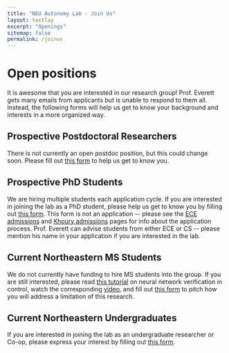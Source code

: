 ```yaml
---
title: "NEU Autonomy Lab - Join Us"
layout: textlay
excerpt: "Openings"
sitemap: false
permalink: /joinus
---
```


# Open positions

It is awesome that you are interested in our research group!
Prof. Everett gets many emails from applicants but is unable to respond to them all.
Instead, the following forms will help us get to know your background and interests in a more organized way.

## Prospective Postdoctoral Researchers
There is not currently an open postdoc position, but this could change soon. Please fill out [this form](https://docs.google.com/forms/d/e/1FAIpQLSdIS_trNtk6RdGA2UUJzWI39IKX3i6AqW5a4rtFSCeg9O13bA/viewform?usp=sf_link) to help us get to know you.

## Prospective PhD Students
We are hiring multiple students each application cycle. If you are interested in joining the lab as a PhD student, please help us get to know you by filling out [this form](https://forms.gle/YrK8QRT8TNao2QHV6). This form is not an application -- please see the [ECE admissions](https://coe.northeastern.edu/academics-experiential-learning/graduate-school-of-engineering/graduate-admissions/) and [Khoury admissions](https://www.khoury.northeastern.edu/apply/) pages for info about the application process. Prof. Everett can advise students from either ECE or CS -- please mention his name in your application if you are interested in the lab.

## Current Northeastern MS Students
We do not currently have funding to hire MS students into the group. If you are still interested, please read [this tutorial](https://arxiv.org/abs/2110.01388) on neural network verification in control, watch the corresponding [video](https://youtu.be/juiyRPUwetM), and fill out [this form](https://docs.google.com/forms/d/e/1FAIpQLSdmkqZ8WlUbWYVZS4hR7iPkP7f7tCBxlH-7PQgBxySgmDUq5Q/viewform?usp=sf_link) to pitch how you will address a limitation of this research.

## Current Northeastern Undergraduates
If you are interested in joining the lab as an undergraduate researcher or Co-op, please express your interest by filling out [this form](https://docs.google.com/forms/d/e/1FAIpQLSemyeDRQRECEXaKZpdqe1yBD10NfUnpyVDIC6TBts2dKJOVPQ/viewform?usp=sf_link).
